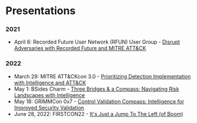 # Presentations

### 2021
* April 6: Recorded Future User Network (RFUN) User Group - [Disrupt Adversaries with Recorded Future and MITRE ATT&CK](https://go.recordedfuture.com/recordings/202010406)

### 2022
* March 29: MITRE ATT&CKcon 3.0 - [Prioritizing Detection Implementation with Intelligence and ATT&CK](https://github.com/tropChaud/Presentations/tree/main/2022_03_ATT%26CKcon)
* May 1: BSides Charm - [Three Bridges & a Compass: Navigating Risk Landscapes with Intelligence](https://github.com/tropChaud/Presentations/tree/main/2022_05_BSidesCharm)
* May 18: GRIMMCon 0x7 - [Control Validation Compass: Intelligence for Improved Security Validation](https://github.com/tropChaud/Presentations/tree/main/2022_05_GRIMMCon)
* June 28, 2022: FIRSTCON22 - [It's Just a Jump To The Left (of Boom)](https://github.com/tropChaud/Cyber-Adversary-Heatmaps/tree/main/Stealer%20Malware)
